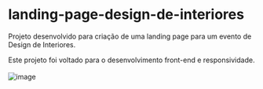 # landing-page-design-de-interiores
Projeto desenvolvido para criação de uma landing page para um evento de Design de Interiores.

Este projeto foi voltado para o desenvolvimento front-end e responsividade.
<br> <br>
![image](https://github.com/MarcelaAx/landing-page-design-de-interiores/assets/107064504/eea5bd2e-1232-4be8-ad5d-0ffae324bc5e)

